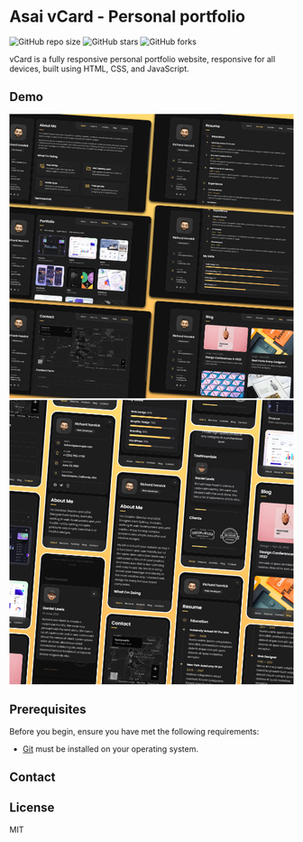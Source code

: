 # Asai vCard - Personal portfolio

![GitHub repo size](https://img.shields.io/github/repo-size/ahmadsyaifuddin-99/asai-portfolio-vcard)
![GitHub stars](https://img.shields.io/github/stars/ahmadsyaifuddin-99/asai-portfolio-vcard?style=social)
![GitHub forks](https://img.shields.io/github/forks/ahmadsyaifuddin-99/asai-portfolio-vcard?style=social)


vCard is a fully responsive personal portfolio website, responsive for all devices, built using HTML, CSS, and JavaScript.

## Demo

![vCard Desktop Demo](./website-demo-image/desktop.png "Desktop Demo")
![vCard Mobile Demo](./website-demo-image/mobile.png "Mobile Demo")

## Prerequisites

Before you begin, ensure you have met the following requirements:

* [Git](https://git-scm.com/downloads "Download Git") must be installed on your operating system.

<!-- ## Installing vCard

To install **vCard**, follow these steps:

Linux and macOS:

```bash
sudo git clone https://github.com/codewithsadee/vcard-personal-portfolio.git
```

Windows:

```bash
git clone https://github.com/codewithsadee/vcard-personal-portfolio.git
``` -->

## Contact


## License

MIT
